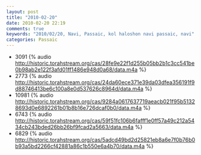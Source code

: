 ```yaml
---
layout: post
title: "2010-02-20"
date: 2010-02-20 22:19
comments: true
keywords: "2010/02/20, Navi, Passaic, kol haloshon navi passaic, navi" 
categories: Passaic 
---
```


 * 3091 {% audio http://historic.torahstream.org/cas/28fe9e22f1d255b05bb2b1c3cc541be0b98ab2e122f3afd01ff1486e948d0a68/data.m4a %}
 * 2773 {% audio http://historic.torahstream.org/cas/24da60ece371e39da03dfea356191f9d88746413be6c100a8e0d537626c8964d/data.m4a %}
 * 10981 {% audio http://historic.torahstream.org/cas/9284a0617637719aeacb021f95b51328693d0e6892261b01b8b16e726dcaf0b0/data.m4a %}
 * 6743 {% audio http://historic.torahstream.org/cas/59f51fc106b6fafff1e0ff57a49c212a5434cb243bded26bb26bf9fcad2a5663/data.m4a %}
 * 6829 {% audio http://historic.torahstream.org/cas/5adcd49bd2d25821eb8a6e7f0b76b0b93a5bd2266cf42881a86c1b550e6a4b70/data.m4a %}

